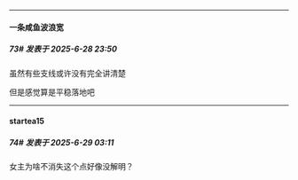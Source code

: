 ﻿
*****

####  一条咸鱼波浪宽  
##### 73#       发表于 2025-6-28 23:50

虽然有些支线或许没有完全讲清楚

但是感觉算是平稳落地吧


*****

####  startea15  
##### 74#       发表于 2025-6-29 03:11

女主为啥不消失这个点好像没解明？

